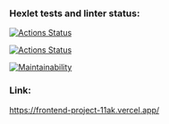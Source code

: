 ### Hexlet tests and linter status:
[![Actions Status](https://github.com/atty-ak/frontend-project-11/workflows/hexlet-check/badge.svg)](https://github.com/atty-ak/frontend-project-11/actions)

[![Actions Status](https://github.com/atty-ak/frontend-project-11/workflows/main-check/badge.svg)](https://github.com/atty-ak/frontend-project-11/actions)

[![Maintainability](https://api.codeclimate.com/v1/badges/e72de0ac7ea0fb2c7333/maintainability)](https://codeclimate.com/github/atty-ak/frontend-project-11/maintainability)

### Link:

https://frontend-project-11ak.vercel.app/